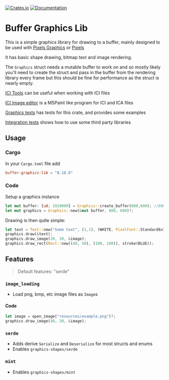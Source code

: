 [![Crates.io](https://img.shields.io/crates/v/buffer-graphics-lib)](https://crates.io/crates/buffer-graphics-lib "Crates.io version")
[![Documentation](https://img.shields.io/docsrs/buffer-graphics-lib)](https://docs.rs/buffer-graphics-lib "Documentation")

# Buffer Graphics Lib

This is a simple graphics library for drawing to a buffer, mainly designed to be used with [Pixels Graphics](https://github.com/emmabritton/pixel-graphics-lib) or [Pixels](https://github.com/parasyte/pixels)

It has basic shape drawing, bitmap text and image rendering.

The `Graphics` struct needs a mutable buffer to work on and so mostly likely you'll need to create the struct and pass in the buffer from the rendering library every frame but this should be fine for performance as the struct is nearly empty. 

[ICI Tools](https://github.com/emmabritton/ici_tools) can be useful when working with ICI files

[ICI Image editor](https://github.com/emmabritton/ici-image-editor) is a MSPaint like program for ICI and ICA files

[Graphics tests](https://github.com/emmabritton/graphics-tester) has tests for this crate, and provides some examples

[Integration tests](https://github.com/emmabritton/integration_tests) shows how to use some third party libraries

## Usage

### Cargo

In your `Cargo.toml` file add
```toml
buffer-graphics-lib = "0.18.0"
```

### Code

Setup a graphics instance
```rust
let mut buffer: [u8; 1920000] = Graphics::create_buffer(800,600); //800 x 600 RGBA 
let mut graphics = Graphics::new(&mut buffer, 800, 600)?;
```

Drawing is then quite simple:
```rust
let text = Text::new("Some text", (1,1), (WHITE, PixelFont::Standard6x7));
graphics.draw(&text);
graphics.draw_image(20, 20, &image);
graphics.draw_rect(Rect::new((40, 50), (100, 100)), stroke(BLUE));
```

## Features

> Default features: "serde"

### `image_loading`

* Load png, bmp, etc image files as `Image`s

#### Code
```rust
let image = open_image("resources/example.png")?;
graphics.draw_image(40, 20, &image);
```

### `serde`

* Adds derive `Serialize` and `Deserialize` for most structs and enums
* Enables `graphics-shapes/serde`

### `mint`

* Enables `graphics-shapes/mint` 